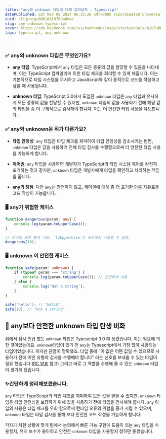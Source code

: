 ```yaml
---
title: "any와 unknown 타입에 대해 알아보자 - Typescript"
datePublished: Sat Mar 09 2024 06:35:26 GMT+0000 (Coordinated Universal Time)
cuid: cltjpojqu000108l870dwddwc
slug: any-unknown-typescript
cover: https://cdn.hashnode.com/res/hashnode/image/stock/unsplash/oZuBNC-6E2s/upload/3bd95135ff5199db265a77d4bc3416e1.jpeg
tags: typescript, any-unknown

---
```


### ✅ any와 unknown 타입은 무엇인가요?

* **any 타입**: TypeScript에서 `any` 타입은 모든 종류의 값을 할당할 수 있음을 나타내며, 이는 TypeScript 컴파일러에 의한 타입 체크를 회피할 수 있게 해줍니다. 이는 기본적으로 타입 시스템을 무시하고 JavaScript와 같이 동적으로 코드를 작성하고 싶을 때 사용됩니다.
    
* **unknown 타입**: TypeScript 3.0에서 도입된 `unknown` 타입은 `any` 타입과 유사하게 모든 종류의 값을 할당할 수 있지만, `unknown` 타입의 값을 사용하기 전에 해당 값의 타입을 좀 더 구체적으로 검사해야 합니다. 이는 더 안전한 타입 사용을 유도합니다.
    

### ✅ any와 unknown은 뭐가 다른가요?

* **타입 안정성**: `any` 타입은 타입 체크를 회피하여 타입 안정성을 감소시키는 반면, `unknown` 타입은 값을 사용하기 전에 타입 검사를 수행함으로써 더 안전한 타입 사용을 가능하게 합니다.
    
* **제어권**: `any` 타입을 사용하면 개발자가 TypeScript의 타입 시스템 제어를 완전히 포기하는 것과 같지만, `unknown` 타입은 개발자에게 타입을 확인하고 처리하는 책임을 줍니다.
    
* **any의 장점**: 다만 `any`는 안전하지 않고, 제어권에 대해 좀 더 포기한 만큼 자유로운 코드 작성이 가능합니다.
    

### 🖥 any가 위험한 케이스

```typescript
function dangerous(param: any) {
    console.log(param.toUpperCase());
}

// 런타임 오류 발생 가능: 'toUpperCase'는 숫자에서 사용할 수 없음.
dangerous(10);
```

### 🖥 unknown 이 안전한 케이스

```typescript
function safe(param: unknown) {
    if (typeof param === 'string') {
        console.log(param.toUpperCase()); // 안전하게 사용
    } else {
        console.log('Not a string');
    }
}

safe('hello'); // "HELLO"
safe(10); // "Not a string"
```

## 🔎 any보다 안전한 unknown 타입 탄생 비화

위에서 잠시 언급 했듯 `unknown` 타입은 Typescript 3.0 때 생겼습니다. 이는 필요에 의한 것이었는데요. `unknown`타입이 있기 전 `any`는 Typescript에서 가장 많이 사용되는 타입이었습니다. 하지만 단점이 명확했죠. 타입 중에 "이 값은 어떤 값일 수 있으므로 사용하기 전에 어떤 유형의 검사를 수행해야 합니다" 라는 신호를 보내줄 수 있는 타입이 필요 했습니다.([RC 발표](https://devblogs.microsoft.com/typescript/announcing-typescript-3-0-rc-2/#the-unknown-type) 참고) 그리고 바로 그 역할을 수행해 줄 수 있는 `unknown` 타입이 생기게 됐습니다.

### ✨간단하게 정리해보겠습니다.

`any` 타입은 TypeScript의 타입 체크를 회피하여 모든 값을 받을 수 있지만, `unknown` 타입은 타입 안전성을 보장하기 위해 값을 사용하기 전에 타입을 검사해야 합니다. `any` 타입의 사용은 타입 체크를 우회 함으로써 런타임 오류의 위험을 증가 시킬 수 있으며, `unknown` 타입은 타입 검사를 통해 보다 안전한 코드 작성을 가능하게 합니다.

각자가 처한 상황에 맞게 팀에서 논의해서 빠른 기능 구현에 도움이 되는 `any` 타입을 사용할지, 유지 보수가 용이하고 안전한 `unknown` 타입을 사용할지 정하면 좋겠습니다.